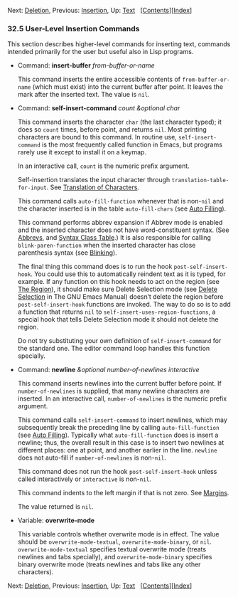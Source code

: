 

Next: [Deletion](Deletion.html), Previous: [Insertion](Insertion.html), Up: [Text](Text.html)   \[[Contents](index.html#SEC_Contents "Table of contents")]\[[Index](Index.html "Index")]

### 32.5 User-Level Insertion Commands

This section describes higher-level commands for inserting text, commands intended primarily for the user but useful also in Lisp programs.

*   Command: **insert-buffer** *from-buffer-or-name*

    This command inserts the entire accessible contents of `from-buffer-or-name` (which must exist) into the current buffer after point. It leaves the mark after the inserted text. The value is `nil`.

<!---->

*   Command: **self-insert-command** *count \&optional char*

    This command inserts the character `char` (the last character typed); it does so `count` times, before point, and returns `nil`. Most printing characters are bound to this command. In routine use, `self-insert-command` is the most frequently called function in Emacs, but programs rarely use it except to install it on a keymap.

    In an interactive call, `count` is the numeric prefix argument.

    Self-insertion translates the input character through `translation-table-for-input`. See [Translation of Characters](Translation-of-Characters.html).

    This command calls `auto-fill-function` whenever that is non-`nil` and the character inserted is in the table `auto-fill-chars` (see [Auto Filling](Auto-Filling.html)).

    This command performs abbrev expansion if Abbrev mode is enabled and the inserted character does not have word-constituent syntax. (See [Abbrevs](Abbrevs.html), and [Syntax Class Table](Syntax-Class-Table.html).) It is also responsible for calling `blink-paren-function` when the inserted character has close parenthesis syntax (see [Blinking](Blinking.html)).

    The final thing this command does is to run the hook `post-self-insert-hook`. You could use this to automatically reindent text as it is typed, for example. If any function on this hook needs to act on the region (see [The Region](The-Region.html)), it should make sure Delete Selection mode (see [Delete Selection](https://www.gnu.org/software/emacs/manual/html_node/emacs/Using-Region.html#Using-Region) in The GNU Emacs Manual) doesn’t delete the region before `post-self-insert-hook` functions are invoked. The way to do so is to add a function that returns `nil` to `self-insert-uses-region-functions`, a special hook that tells Delete Selection mode it should not delete the region.

    Do not try substituting your own definition of `self-insert-command` for the standard one. The editor command loop handles this function specially.

<!---->

*   Command: **newline** *\&optional number-of-newlines interactive*

    This command inserts newlines into the current buffer before point. If `number-of-newlines` is supplied, that many newline characters are inserted. In an interactive call, `number-of-newlines` is the numeric prefix argument.

    This command calls `self-insert-command` to insert newlines, which may subsequently break the preceding line by calling `auto-fill-function` (see [Auto Filling](Auto-Filling.html)). Typically what `auto-fill-function` does is insert a newline; thus, the overall result in this case is to insert two newlines at different places: one at point, and another earlier in the line. `newline` does not auto-fill if `number-of-newlines` is non-`nil`.

    This command does not run the hook `post-self-insert-hook` unless called interactively or `interactive` is non-`nil`.

    This command indents to the left margin if that is not zero. See [Margins](Margins.html).

    The value returned is `nil`.

<!---->

*   Variable: **overwrite-mode**

    This variable controls whether overwrite mode is in effect. The value should be `overwrite-mode-textual`, `overwrite-mode-binary`, or `nil`. `overwrite-mode-textual` specifies textual overwrite mode (treats newlines and tabs specially), and `overwrite-mode-binary` specifies binary overwrite mode (treats newlines and tabs like any other characters).

Next: [Deletion](Deletion.html), Previous: [Insertion](Insertion.html), Up: [Text](Text.html)   \[[Contents](index.html#SEC_Contents "Table of contents")]\[[Index](Index.html "Index")]

